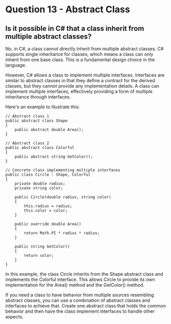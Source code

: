# Question 13 - Abstract Class

## Is it possible in C# that a class inherit from multiple abstract classes?

No, in C#, a class cannot directly inherit from multiple abstract classes. C# supports single inheritance for classes, which means a class can only inherit from one base class. This is a fundamental design choice in the language.

However, C# allows a class to implement multiple interfaces. Interfaces are similar to abstract classes in that they define a contract for the derived classes, but they cannot provide any implementation details. A class can implement multiple interfaces, effectively providing a form of multiple inheritance through interfaces.

Here's an example to illustrate this:

```
// Abstract class 1
public abstract class Shape
{
    public abstract double Area();
}

// Abstract class 2
public abstract class Colorful
{
    public abstract string GetColor();
}

// Concrete class implementing multiple interfaces
public class Circle : Shape, Colorful
{
    private double radius;
    private string color;

    public Circle(double radius, string color)
    {
        this.radius = radius;
        this.color = color;
    }

    public override double Area()
    {
        return Math.PI * radius * radius;
    }

    public string GetColor()
    {
        return color;
    }
}

```
In this example, the class Circle inherits from the Shape abstract class and implements the Colorful interface. This allows Circle to provide its own implementation for the Area() method and the GetColor() method.

If you need a class to have behavior from multiple sources resembling abstract classes, you can use a combination of abstract classes and interfaces to achieve that. Create one abstract class that holds the common behavior and then have the class implement interfaces to handle other aspects.
